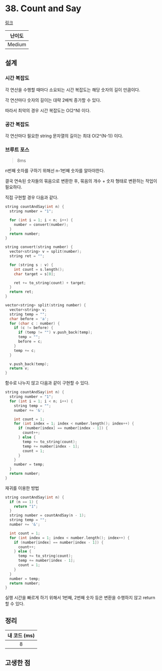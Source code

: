 # 38. Count and Say

[링크](https://leetcode.com/problems/count-and-say/)

| 난이도 |
| :----: |
| Medium |

## 설계

### 시간 복잡도

각 연산을 수행할 때마다 소요되는 시간 복잡도는 해당 숫자의 길이 만큼이다.

각 연산마다 숫자의 길이는 대략 2배씩 증가할 수 있다.

따라서 최악의 경우 시간 복잡도는 O(2^N) 이다.

### 공간 복잡도

각 연산마다 필요한 string 문자열의 길이는 최대 O(2^(N-1)) 이다.

### 브루트 포스

> 8ms

n번째 숫자를 구하기 위해선 n-1번째 숫자를 알아야한다.

결국 연속된 숫자들의 묶음으로 변환한 후, 묶음의 개수 + 숫자 형태로 변환하는 작업이 필요하다.

직접 구현할 경우 다음과 같다.

```cpp
string countAndSay(int n) {
  string number = "1";

  for (int i = 1; i < n; i++) {
    number = convert(number);
  }
  return number;
}

string convert(string number) {
  vector<string> v = split(number);
  string ret = "";

  for (string s : v) {
    int count = s.length();
    char target = s[0];

    ret += to_string(count) + target;
  }
  return ret;
}

vector<string> split(string number) {
  vector<string> v;
  string temp = "";
  char before = 'a';
  for (char c : number) {
    if (c != before) {
      if (temp != "") v.push_back(temp);
      temp = "";
      before = c;
    }
    temp += c;
  }

  v.push_back(temp);
  return v;
}
```

함수로 나누지 않고 다음과 같이 구현할 수 있다.

```cpp
string countAndSay(int n) {
  string number = "1";
  for (int i = 1; i < n; i++) {
    string temp = "";
    number += '&';

    int count = 1;
    for (int index = 1; index < number.length(); index++) {
      if (number[index] == number[index - 1]) {
        count++;
      } else {
        temp += to_string(count);
        temp += number[index - 1];
        count = 1;
      }
    }
    number = temp;
  }
  return number;
}
```

재귀를 이용한 방법

```cpp
string countAndSay(int n) {
  if (n == 1) {
    return "1";
  }
  string number = countAndSay(n - 1);
  string temp = "";
  number += '&';

  int count = 1;
  for (int index = 1; index < number.length(); index++) {
    if (number[index] == number[index - 1]) {
      count++;
    } else {
      temp += to_string(count);
      temp += number[index - 1];
      count = 1;
    }
  }
  number = temp;
  return number;
}
```

실행 시간을 빠르게 하기 위해서 1번째, 2번째 숫자 등은 변환을 수행하지 않고 return할 수 있다.

## 정리

| 내 코드 (ms) |
| :----------: |
|      8       |

## 고생한 점
